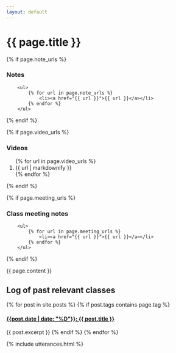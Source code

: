 ```yaml
---
layout: default
---
```




<div class="container">

<h1> {{ page.title }} </h1>

{% if page.note_urls %}
    <h3> Notes </h3>

        <ul>
            {% for url in page.note_urls %}
                <li><a href="{{ url }}">{{ url }}</a></li>
            {% endfor %}
        </ul>
{% endif %}

{% if page.video_urls %}
    <h3> Videos </h3>
        <ol>
            {% for url in page.video_urls %}
                <li>{{ url | markdownify }}</li>
            {% endfor %}
        </ol>
{% endif %}

{% if page.meeting_urls %}
    <h3> Class meeting notes </h3>

        <ul>
            {% for url in page.meeting_urls %}
                <li><a href="{{ url }}">{{ url }}</a></li>
            {% endfor %}
        </ul>
{% endif %}

{{ page.content }}

<h2>Log of past relevant classes</h2>

{% for post in site.posts %}
    {% if post.tags contains page.tag %}
<h4>
<a href="{{site.baseurl}}{{post.url}}">{{post.date | date: "%D"}}: {{ post.title }}
</a>
</h4>
  {{ post.excerpt }}
    {% endif %}
{% endfor %}
</div>

{% include utterances.html %}
